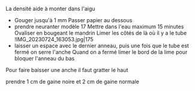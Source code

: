 La densité aide à monter dans l'aigu
- Gouger jusqu'à 1 mm
Passer papier au dessous
- prendre neuranter modèle 17
Mettre dans l'eau maximum 15 minutes
Ovaliser en bougeant le mandrin
Limer les côtés de là où il y a le tube !IMG_20230724_163053.jpg|175
- laisser un espace avec le dernier anneau, puis une fois que le tube est fermé on serre l'anche 
Quand on a fermé limer le bord de la lime pour bloquer l'anneau du bas

Pour faire baisser une anche il faut gratter le haut

prendre 1 cm de gaine noire et 2 cm de gaine normale